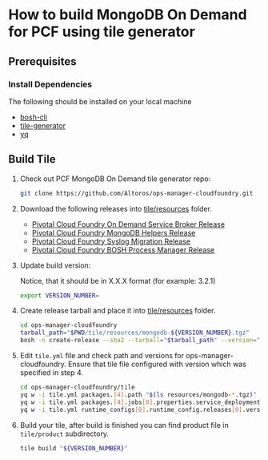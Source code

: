 # How to build MongoDB On Demand for PCF using tile generator

## Prerequisites

### Install Dependencies

The following should be installed on your local machine
- [bosh-cli](https://bosh.io/docs/cli-v2.html)
- [tile-generator](https://github.com/emiloserdov/tile-generator)
- [yq](https://github.com/mikefarah/yq)

## Build Tile

1. Check out PCF MongoDB On Demand tile generator repo:

    ```bash
    git clone https://github.com/Altoros/ops-manager-cloudfoundry.git
    ```

2. Download the following releases into [tile/resources](https://github.com/Altoros/ops-manager-cloudfoundry/tree/master/tile/resources) folder.

    - [Pivotal Cloud Foundry On Demand Service Broker Release](https://s3.amazonaws.com/mongodb-tile-ci/on-demand-service-broker-0.22.0-ubuntu-trusty-3586.36.tgz)
    - [Pivotal Cloud Foundry MongoDB Helpers Release](https://s3.amazonaws.com/mongodb-tile-ci/pcf-mongodb-helpers-0.0.1.tgz)
    - [Pivotal Cloud Foundry Syslog Migration Release](https://s3.amazonaws.com/mongodb-tile-ci/syslog-migration-11.1.1.tgz)
    - [Pivotal Cloud Foundry BOSH Process Manager Release](https://s3.amazonaws.com/mongodb-tile-ci/bpm-release-0.12.2-ubuntu-trusty-3586.36.tgz)

3. Update build version:

   Notice, that it should be in X.X.X format (for example: 3.2.1) 
    ```bash
    export VERSION_NUMBER=
    ```

4. Create release tarball and place it into [tile/resources](https://github.com/Altoros/ops-manager-cloudfoundry/tree/master/tile/resources) folder.

    ```bash
    cd ops-manager-cloudfoundry
    tarball_path="$PWD/tile/resources/mongodb-${VERSION_NUMBER}.tgz"
    bosh -n create-release --sha2 --tarball="$tarball_path" --version="${VERSION_NUMBER}"
    ```

5. Edit `tile.yml` file and check path and versions for ops-manager-cloudfoundry.
   Ensure that tile file configured with version which was specified in step 4.

    ```bash
    cd ops-manager-cloudfoundry/tile
    yq w -i tile.yml packages.[4].path "$(ls resources/mongodb-*.tgz)"
    yq w -i tile.yml packages.[4].jobs[0].properties.service_deployment.releases[0].version "${VERSION_NUMBER}"
    yq w -i tile.yml runtime_configs[0].runtime_config.releases[0].version "${VERSION_NUMBER}"
    ```

6. Build your tile, after build is finished you can find product file in `tile/product` subdirectory.

    ```bash
    tile build "${VERSION_NUMBER}"
    ```
